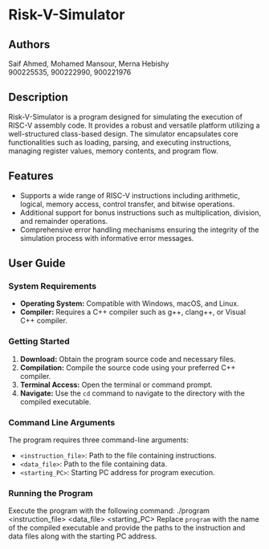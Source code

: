 # Risk-V-Simulator

## Authors
Saif Ahmed, Mohamed Mansour, Merna Hebishy  
900225535, 900222990, 900221976

## Description
Risk-V-Simulator is a program designed for simulating the execution of RISC-V assembly code. It provides a robust and versatile platform utilizing a well-structured class-based design. The simulator encapsulates core functionalities such as loading, parsing, and executing instructions, managing register values, memory contents, and program flow.

## Features
- Supports a wide range of RISC-V instructions including arithmetic, logical, memory access, control transfer, and bitwise operations.
- Additional support for bonus instructions such as multiplication, division, and remainder operations.
- Comprehensive error handling mechanisms ensuring the integrity of the simulation process with informative error messages.

## User Guide

### System Requirements
- **Operating System:** Compatible with Windows, macOS, and Linux.
- **Compiler:** Requires a C++ compiler such as g++, clang++, or Visual C++ compiler.

### Getting Started
1. **Download:** Obtain the program source code and necessary files.
2. **Compilation:** Compile the source code using your preferred C++ compiler.
3. **Terminal Access:** Open the terminal or command prompt.
4. **Navigate:** Use the `cd` command to navigate to the directory with the compiled executable.

### Command Line Arguments
The program requires three command-line arguments:
- `<instruction_file>`: Path to the file containing instructions.
- `<data_file>`: Path to the file containing data.
- `<starting_PC>`: Starting PC address for program execution.

### Running the Program
Execute the program with the following command:
./program <instruction_file> <data_file> <starting_PC>
Replace `program` with the name of the compiled executable and provide the paths to the instruction and data files along with the starting PC address.
